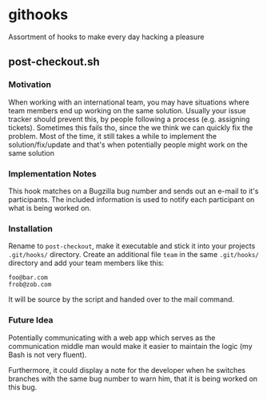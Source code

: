 githooks
========

Assortment of hooks to make every day hacking a pleasure

post-checkout.sh
----------------

### Motivation

When working with an international team, you may have situations where
team members end up working on the same solution. Usually your issue
tracker should prevent this, by people following a process (e.g.
assigning tickets).
Sometimes this fails tho, since the we think we can quickly fix the
problem. Most of the time, it still takes a while to implement the
solution/fix/update and that's when potentially people might work on
the same solution

### Implementation Notes

This hook matches on a Bugzilla bug number and sends out an e-mail to
it's participants. The included information is used to notify each
participant on what is being worked on.

### Installation

Rename to `post-checkout`, make it executable and stick it into your
projects `.git/hooks/` directory. Create an additional file `team` in
the same `.git/hooks/` directory and add your team members like this:

    foo@bar.com
    frob@zob.com

It will be source by the script and handed over to the mail command.

### Future Idea

Potentially communicating with a web app which serves as the
communication middle man would make it easier to maintain the logic (my
Bash is not very fluent).

Furthermore, it could display a note for the developer when he switches
branches with the same bug number to warn him, that it is being worked
on this bug.

